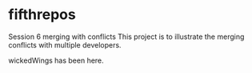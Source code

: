 # fifthrepos
Session 6 merging with conflicts
This project is to illustrate the merging conflicts with multiple developers.

wickedWings has been here.
